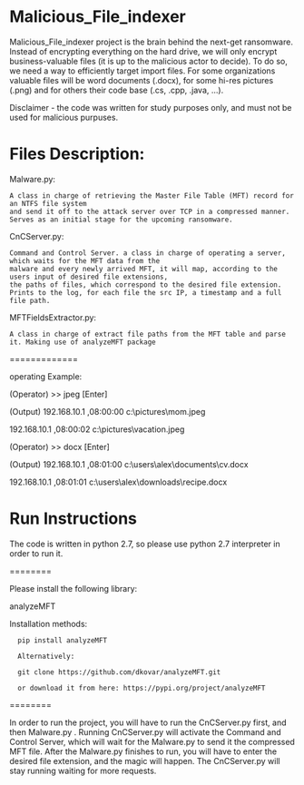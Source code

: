 # Malicious_File_indexer

Malicious_File_indexer project is the brain behind the next-get ransomware. Instead of encrypting everything on the hard drive, we will only encrypt business-valuable files (it is up to the malicious actor to decide).
To do so, we need a way to efficiently target import files.
For some organizations valuable files will be word documents (.docx), for some hi-res pictures (.png) and for others their code base (.cs, .cpp, .java, …).

Disclaimer - the code was written for study purposes only, and must not be used for malicious purpuses.

# Files Description:

 Malware.py:
 
    A class in charge of retrieving the Master File Table (MFT) record for an NTFS file system
    and send it off to the attack server over TCP in a compressed manner.
    Serves as an initial stage for the upcoming ransomware.
 
 CnCServer.py:
 
    Command and Control Server. a class in charge of operating a server, which waits for the MFT data from the
    malware and every newly arrived MFT, it will map, according to the users input of desired file extensions,
    the paths of files, which correspond to the desired file extension.
    Prints to the log, for each file the src IP, a timestamp and a full file path.
 
 MFTFieldsExtractor.py:
 
    A class in charge of extract file paths from the MFT table and parse it. Making use of analyzeMFT package
 
 =============
 
 operating Example:
 
 
  (Operator) >> jpeg [Enter]
  
  (Output) 192.168.10.1 ,08:00:00 c:\pictures\mom.jpeg
  
  192.168.10.1 ,08:00:02 c:\pictures\vacation.jpeg
  
  (Operator) >> docx [Enter]
  
  (Output) 192.168.10.1 ,08:01:00 c:\users\alex\documents\cv.docx
  
  192.168.10.1 ,08:01:01 c:\users\alex\downloads\recipe.docx

 #  Run Instructions
  The code is written in python 2.7, so please use python 2.7 interpreter in order to run it.
  
  ========
  
  Please install the following library:
  
  analyzeMFT
  
  Installation methods:
  
      pip install analyzeMFT
      
      Alternatively:
      
      git clone https://github.com/dkovar/analyzeMFT.git
      
      or download it from here: https://pypi.org/project/analyzeMFT 
  
  ========
  
  In order to run the project, you will have to run the CnCServer.py first, and then Malware.py .
  Running CnCServer.py will activate the Command and Control Server, which will wait for the Malware.py to send it the compressed MFT file.
  After the Malware.py finishes to run, you will have to enter the desired file extension, and the magic will happen.
  The CnCServer.py will stay running waiting for more requests.
